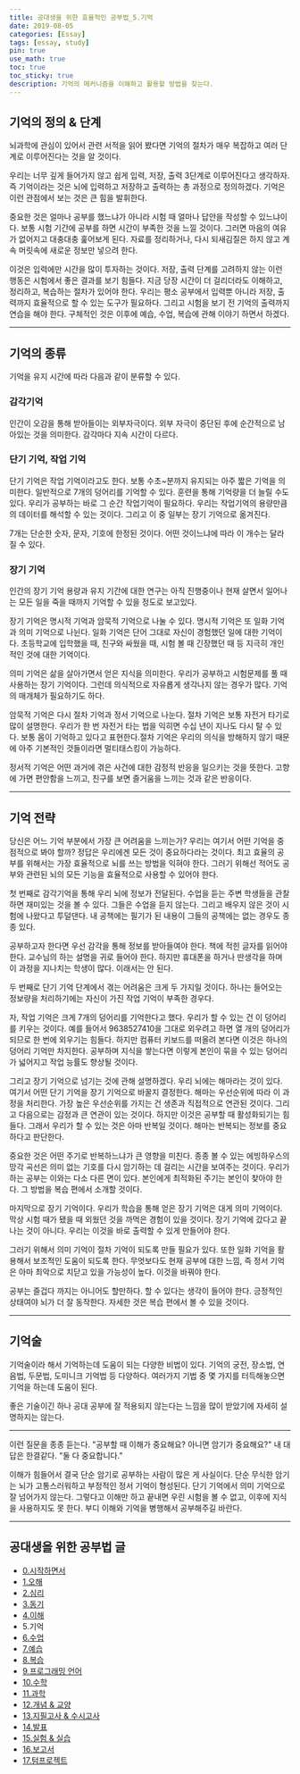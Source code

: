 ```yaml
---
title: 공대생을 위한 효율적인 공부법_5.기억
date: 2019-08-05
categories: [Essay]
tags: [essay, study]
pin: true
use_math: true
toc: true
toc_sticky: true
description: 기억의 메커니즘을 이해하고 활용할 방법을 찾는다.
---
```


## __기억의 정의 & 단계__

뇌과학에 관심이 있어서 관련 서적을 읽어 봤다면 기억의 절차가 매우 복잡하고 여러 단계로 이루어진다는 것을 알 것이다.

우리는 너무 깊게 들어가지 않고 쉽게 입력, 저장, 출력 3단계로 이루어진다고 생각하자. 즉 기억이라는 것은 뇌에 입력하고 저장하고 출력하는 총 과정으로 정의하겠다. 기억은 이런 관점에서 보는 것은 큰 힘을 발휘한다.

중요한 것은 얼마나 공부를 했느냐가 아니라 시험 때 얼마나 답안을 작성할 수 있느냐이다. 보통 시험 기간에 공부를 하면 시간이 부족한 것을 느낄 것이다. 그러면 마음의 여유가 없어지고 대충대충 훑어보게 된다. 자료를 정리하거나, 다시 되새김질은 하지 않고 계속 머릿속에 새로운 정보만 넣으려 한다.

이것은 입력에만 시간을 많이 투자하는 것이다. 저장, 출력 단계를 고려하지 않는 이런 행동은 시험에서 좋은 결과를 보기 힘들다. 지금 당장 시간이 더 걸리더라도 이해하고, 정리하고, 복습하는 절차가 있어야 한다. 우리는 평소 공부에서 입력뿐 아니라 저장, 출력까지 효율적으로 할 수 있는 도구가 필요하다. 그리고 시험을 보기 전 기억의 출력까지 연습을 해야 한다. 구체적인 것은 이후에 예습, 수업, 복습에 관해 이야기 하면서 하겠다.

***

## __기억의 종류__

기억을 유지 시간에 따라 다음과 같이 분류할 수 있다.

### __감각기억__

인간이 오감을 통해 받아들이는 외부자극이다. 외부 자극이 중단된 후에 순간적으로 남아있는 것을 의미한다. 감각마다 지속 시간이 다르다.

### __단기 기억, 작업 기억__

단기 기억은 작업 기억이라고도 한다. 보통 수초~분까지 유지되는 아주 짧은 기억을 의미한다. 일반적으로 7개의 덩어리를 기억할 수 있다. 훈련을 통해 기억량을 더 늘릴 수도 있다. 우리가 공부하는 바로 그 순간 작업기억이 필요하다. 우리는 작업기억의 용량만큼의 데이터를 해석할 수 있는 것이다. 그리고 이 중 일부는 장기 기억으로 옮겨진다.

7개는 단순한 숫자, 문자, 기호에 한정된 것이다. 어떤 것이느냐에 따라 이 개수는 달라질 수 있다.

### __장기 기억__

인간의 장기 기억 용량과 유지 기간에 대한 연구는 아직 진행중이나 현재 살면서 일어나는 모든 일을 죽을 때까지 기억할 수 있을 정도로 보고있다.

장기 기억은 명시적 기억과 암묵적 기억으로 나눌 수 있다. 명시적 기억은 또 일화 기억과 의미 기억으로 나뉜다. 일화 기억은 단어 그대로 자신이 경험했던 일에 대한 기억이다. 초등학교에 입학했을 때, 친구와 싸웠을 때, 시험 볼 때 긴장했던 때 등 지극히 개인적인 것에 대한 기억이다.

의미 기억은 삶을 살아가면서 얻은 지식을 의미한다. 우리가 공부하고 시험문제를 풀 때 사용하는 장기 기억이다. 그런데 의식적으로 자유롭게 생각나지 않는 경우가 많다. 기억의 매개체가 필요하기도 하다.

암묵적 기억은 다시 절차 기억과 정서 기억으로 나눈다. 절차 기억은 보통 자전거 타기로 많이 설명한다. 우리가 한 번 자전거 타는 법을 익히면 수십 년이 지나도 다시 탈 수 있다. 보통 몸이 기억하고 있다고 표현한다.절차 기억은 우리의 의식을 방해하지 않기 때문에 아주 기본적인 것들이라면 멀티태스킹이 가능하다.

정서적 기억은 어떤 과거에 겪은 사건에 대한 감정적 반응을 일으키는 것을 뜻한다. 고향에 가면 편안함을 느끼고, 친구를 보면 즐거움을 느끼는 것과 같은 반응이다.

***

## __기억 전략__

당신은 어느 기억 부분에서 가장 큰 어려움을 느끼는가? 우리는 여기서 어떤 기억을 중점적으로 봐야 할까? 정답은 우리에겐 모든 것이 중요하다라는 것이다. 최고 효율의 공부를 위해서는 가장 효율적으로 뇌를 쓰는 방법을 익혀야 한다. 그러기 위해선 적어도 공부와 관련된 뇌의 모든 기능을 효율적으로 사용할 수 있어야 한다.

첫 번째로 감각기억을 통해 우리 뇌에 정보가 전달된다. 수업을 듣는 주변 학생들을 관찰하면 재미있는 것을 볼 수 있다. 그들은 수업을 듣지 않는다. 그리고 배우지 않은 것이 시험에 나왔다고 투덜댄다. 내 공책에는 필기가 된 내용이 그들의 공책에는 없는 경우도 종종 있다.

공부하고자 한다면 우선 감각을 통해 정보를 받아들여야 한다. 책에 적힌 글자를 읽어야 한다. 교수님의 하는 설명을 귀로 들어야 한다. 하지만 휴대폰을 하거나 딴생각을 하며 이 과정을 지나치는 학생이 많다. 이래서는 안 된다.

두 번째로 단기 기억 단계에서 겪는 어려움은 크게 두 가지일 것이다. 하나는 들어오는 정보량을 처리하기에는 자신이 가진 작업 기억이 부족한 경우다.

자, 작업 기억은 크게 7개의 덩어리를 기억한다고 했다. 우리가 할 수 있는 건 이 덩어리를 키우는 것이다. 예를 들어서 9638527410을 그대로 외우려고 하면 열 개의 덩어리가 되므로 한 번에 외우기는 힘들다. 하지만 컴퓨터 키보드를 떠올려 본다면 이것은 하나의 덩어리 기억만 차지한다. 공부하며 지식을 쌓는다면 이렇게 본인이 묶을 수 있는 덩어리가 넓어지고 작업 능률도 향상될 것이다.

그리고 장기 기억으로 넘기는 것에 관해 설명하겠다. 우리 뇌에는 해마라는 것이 있다. 여기서 어떤 단기 기억을 장기 기억으로 바꿀지 결정한다. 해마는 우선순위에 따라 이 과정을 처리한다. 가장 높은 우선순위를 가지는 건 생존과 직접적으로 연관된 것이다. 그리고 다음으로는 감정과 큰 연관이 있는 것이다. 하지만 이것은 공부할 때 활성화되기는 힘들다. 그래서 우리가 할 수 있는 것은 아마 반복일 것이다. 해마는 반복되는 정보를 중요하다고 판단한다.

중요한 것은 어떤 주기로 반복하느냐가 큰 영향을 미친다. 종종 볼 수 있는 에빙하우스의 망각 곡선은 의미 없는 기호를 다시 암기하는 데 걸리는 시간을 보여주는 것이다. 우리가 하는 공부는 이와는 다소 다른 면이 있다. 본인에게 최적화된 주기는 본인이 찾아야 한다. 그 방법을 복습 편에서 소개할 것이다.

마지막으로 장기 기억이다. 우리가 학습을 통해 얻은 장기 기억은 대게 의미 기억이다. 막상 시험 때가 됐을 때 외웠던 것을 까먹은 경험이 있을 것이다. 장기 기억에 갔다고 끝나는 것이 아니다. 우리는 이것을 바로 출력할 수 있게 만들어야 한다.

그러기 위해서 의미 기억이 절차 기억이 되도록 만들 필요가 있다. 또한 일화 기억을 활용해서 보조적인 도움이 되도록 한다. 무엇보다도 현재 공부에 대한 느낌, 즉 정서 기억은 아마 최악으로 치닫고 있을 가능성이 높다. 이것을 바꿔야 한다.

공부는 즐겁다 까지는 아니어도 할만하다. 할 수 있다는 생각이 들어야 한다. 긍정적인 상태여야 뇌가 더 잘 동작한다. 자세한 것은 복습 편에서 볼 수 있을 것이다.

***

## __기억술__

기억술이라 해서 기억하는데 도움이 되는 다양한 비법이 있다. 기억의 궁전, 장소법, 연음법, 두문법, 도미니크 기억법 등 다양하다. 여러가지 기법 중 몇 가지를 터득해놓으면 기억을 하는데 도움이 된다.

좋은 기술이긴 하나 공대 공부에 잘 적용되지 않는다는 느낌을 많이 받았기에 자세히 설명하지는 않는다.

***

이런 질문을 종종 듣는다. "공부할 때 이해가 중요해요? 아니면 암기가 중요해요?" 내 대답은 한결같다. "둘 다 중요합니다."

이해가 힘들어서 결국 단순 암기로 공부하는 사람이 많은 게 사실이다. 단순 무식한 암기는 뇌가 고통스러워하고 부정적인 정서 기억이 형성된다. 단기 기억에서 의미 기억으로 잘 넘어가지 않는다. 그렇다고 이해만 하고 끝내면 우린 시험을 볼 수 없고, 이후에 지식을 사용하지도 못 한다. 부디 이해와 기억을 병행해서 공부해주길 바란다.

***

## __공대생을 위한 공부법 글__

- [0.시작하면서](https://chalgx.github.io/essay/HowtoStudyforEngineeringStudent0)
- [1.오해](https://chalgx.github.io/essay/HowtoStudyforEngineeringStudent1)
- [2.심리](https://chalgx.github.io/essay/HowtoStudyforEngineeringStudent2)
- [3.동기](https://chalgx.github.io/essay/HowtoStudyforEngineeringStudent3)
- [4.이해](https://chalgx.github.io/essay/HowtoStudyforEngineeringStudent4)
- 5.기억
- [6.수업](https://chalgx.github.io/essay/HowtoStudyforEngineeringStudent6)
- [7.예습](https://chalgx.github.io/essay/HowtoStudyforEngineeringStudent7)
- [8.복습](https://chalgx.github.io/essay/HowtoStudyforEngineeringStudent8)
- [9.프로그래밍 언어](https://chalgx.github.io/essay/HowtoStudyforEngineeringStudent9)
- [10.수학](https://chalgx.github.io/essay/HowtoStudyforEngineeringStudent10)
- [11.과학](https://chalgx.github.io/essay/HowtoStudyforEngineeringStudent11)
- [12.개념 & 교양](https://chalgx.github.io/essay/HowtoStudyforEngineeringStudent12)
- [13.지필고사 & 수시고사](https://chalgx.github.io/essay/HowtoStudyforEngineeringStudent13)
- [14.발표](https://chalgx.github.io/essay/HowtoStudyforEngineeringStudent14)
- [15.실험 & 실습](https://chalgx.github.io/essay/HowtoStudyforEngineeringStudent15)
- [16.보고서](https://chalgx.github.io/essay/HowtoStudyforEngineeringStudent16)
- [17.텀프로젝트](https://chalgx.github.io/essay/HowtoStudyforEngineeringStudent17)
